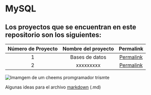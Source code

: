# MySQL

## Los proyectos que se encuentran en este repositorio son los siguientes:

|Número de Proyecto|Nombre del proyecto|Permalink|
|:----------------:|:-----------------:|:-------:|
|    1    |Bases de datos|[Permalink](https://github.com/BlaeckHardt/MySQL/blob/ab337c7ec8bbd57664c17319fd084ef38845733a/Bases%20de%20datos.md)|
|    2    |xxxxxxxxx|[Permalink]()|


![Imamgem de um cheems promgramador trismte](https://scontent.fmex27-1.fna.fbcdn.net/v/t39.30808-6/310435053_642373174192530_5311301394435828715_n.jpg?_nc_cat=100&ccb=1-7&_nc_sid=730e14&_nc_ohc=IXNLWQmXkwcAX-990NW&_nc_ht=scontent.fmex27-1.fna&oh=00_AT_LbQueT5zem0lbK1mNoN6Ub0ug3hmynlz_95nwizqKGQ&oe=63462049)

Algunas ideas para el archivo [markdown](https://github.com/jfasebook/SoyInformatico/blob/master/README.md) (.md)
